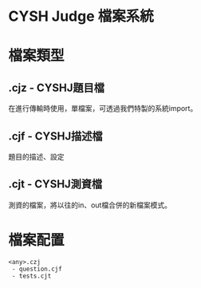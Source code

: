 # CYSH Judge 檔案系統
# 檔案類型
## .cjz - CYSHJ題目檔
在進行傳輸時使用，單檔案，可透過我們特製的系統import。

## .cjf - CYSHJ描述檔
題目的描述、設定

## .cjt - CYSHJ測資檔
測資的檔案，將以往的in、out檔合併的新檔案模式。

# 檔案配置
    <any>.czj
     - question.cjf
     - tests.cjt